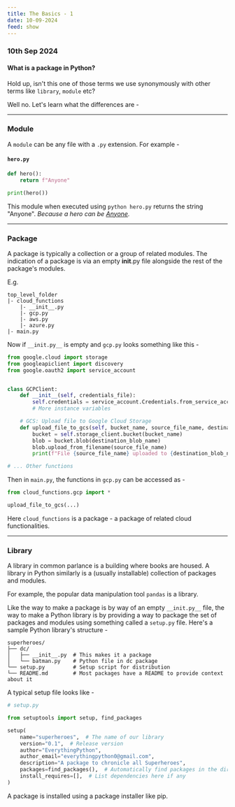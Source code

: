 ```yaml
---
title: The Basics - 1
date: 10-09-2024
feed: show
---
```

### 10th Sep 2024

#### What is a package in Python?

Hold up, isn't this one of those terms we use synonymously with other terms like `library`, `module` etc?

Well no. Let's learn what the differences are - 

---
### Module 
A `module` can be any file with a `.py` extension. For example - 

#### **`hero.py`**
```python  
def hero():
    return f"Anyone"

print(hero())
```

This module when executed using `python hero.py` returns the string "Anyone". 
_Because a hero can be [Anyone](https://www.youtube.com/watch?v=iGx5a1ifSDs)._ 

---

### Package 

A package is typically a collection or a group of related modules. 
The indication of a package is via an empty __init__.py file alongside the rest of the package's modules. 

E.g. 
```
top_level_folder
|- cloud_functions
    |- __init__.py
    |- gcp.py
    |- aws.py
    |- azure.py
|- main.py
```
Now if `__init.py__` is empty and `gcp.py` looks something like this - 

```python
from google.cloud import storage
from googleapiclient import discovery
from google.oauth2 import service_account


class GCPClient:
    def __init__(self, credentials_file):
        self.credentials = service_account.Credentials.from_service_account_file(credentials_file)
        # More instance variables

    # GCS: Upload file to Google Cloud Storage
    def upload_file_to_gcs(self, bucket_name, source_file_name, destination_blob_name):
        bucket = self.storage_client.bucket(bucket_name)
        blob = bucket.blob(destination_blob_name)
        blob.upload_from_filename(source_file_name)
        print(f"File {source_file_name} uploaded to {destination_blob_name}.")

# ... Other functions 
```

Then in `main.py`, the functions in `gcp.py` can be accessed as - 

```python
from cloud_functions.gcp import *

upload_file_to_gcs(...)
```

Here `cloud_functions` is a package - a package of related cloud functionalities.

---

### Library

A library in common parlance is a building where books are housed. A library in Python similarly is a (usually installable) collection of packages and modules. 

For example, the popular data manipulation tool `pandas` is a library. 

Like the way to make a package is by way of an empty `__init.py__` file, the way to make a Python library is by providing a way to package the set of packages and modules using something called a `setup.py` file. 
Here's a sample Python library's structure - 

```
superheroes/
├── dc/
│   ├── __init__.py  # This makes it a package
│   └── batman.py    # Python file in dc package
└── setup.py         # Setup script for distribution
└── README.md        # Most packages have a README to provide context about it
```

A typical setup file looks like - 
```python
# setup.py

from setuptools import setup, find_packages

setup(
    name="superheroes",  # The name of our library
    version="0.1",  # Release version
    author="EverythingPython",
    author_email="everythingpython0@gmail.com",
    description="A package to chronicle all Superheroes",
    packages=find_packages(),  # Automatically find packages in the directory
    install_requires=[],  # List dependencies here if any
)
```

A package is installed using a package installer like pip. 